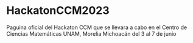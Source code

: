 # HackatonCCM2023
Paguina oficial del Hackaton CCM que se llevara a cabo en el Centro de Ciencias Matemáticas UNAM, Morelia Michoacán  del 3 al 7 de junio
